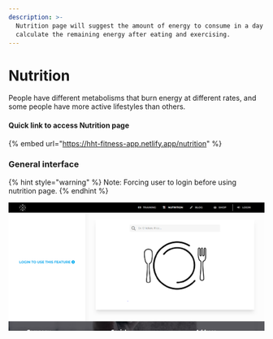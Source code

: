 ```yaml
---
description: >-
  Nutrition page will suggest the amount of energy to consume in a day and
  calculate the remaining energy after eating and exercising.
---
```


# Nutrition

People have different metabolisms that burn energy at different rates, and some people have more active lifestyles than others.

#### Quick link to access Nutrition page <a href="#https-hht-fitness-app.netlify.app-nutrition" id="https-hht-fitness-app.netlify.app-nutrition"></a>

{% embed url="https://hht-fitness-app.netlify.app/nutrition" %}

### General interface

{% hint style="warning" %}
Note: Forcing user to login before using nutrition page.
{% endhint %}

![](<../../.gitbook/assets/image (9).png>)
